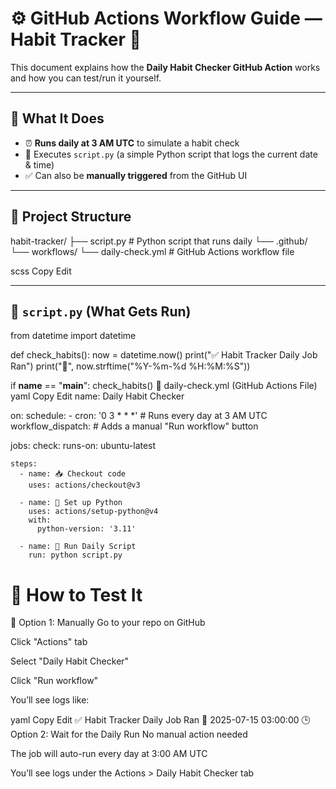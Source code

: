 # ⚙️ GitHub Actions Workflow Guide — Habit Tracker 🧠

This document explains how the **Daily Habit Checker GitHub Action** works and how you can test/run it yourself.

---

## 🔄 What It Does

- ⏰ **Runs daily at 3 AM UTC** to simulate a habit check
- 🐍 Executes `script.py` (a simple Python script that logs the current date & time)
- ✅ Can also be **manually triggered** from the GitHub UI

---

## 📂 Project Structure

habit-tracker/
├── script.py # Python script that runs daily
└── .github/
└── workflows/
└── daily-check.yml # GitHub Actions workflow file

scss
Copy
Edit

---

## 🐍 `script.py` (What Gets Run)

from datetime import datetime

def check_habits():
    now = datetime.now()
    print("✅ Habit Tracker Daily Job Ran")
    print("📅", now.strftime("%Y-%m-%d %H:%M:%S"))

if __name__ == "__main__":
    check_habits()
🔧 daily-check.yml (GitHub Actions File)
yaml
Copy
Edit
name: Daily Habit Checker

on:
  schedule:
    - cron: '0 3 * * *'     # Runs every day at 3 AM UTC
  workflow_dispatch:        # Adds a manual "Run workflow" button

jobs:
  check:
    runs-on: ubuntu-latest

    steps:
      - name: 📥 Checkout code
        uses: actions/checkout@v3

      - name: 🐍 Set up Python
        uses: actions/setup-python@v4
        with:
          python-version: '3.11'

      - name: 🚀 Run Daily Script
        run: python script.py
# 🧪 How to Test It
🔘 Option 1: Manually
Go to your repo on GitHub

Click "Actions" tab

Select "Daily Habit Checker"

Click "Run workflow"

You’ll see logs like:

yaml
Copy
Edit
✅ Habit Tracker Daily Job Ran
📅 2025-07-15 03:00:00
🕒 Option 2: Wait for the Daily Run
No manual action needed

The job will auto-run every day at 3:00 AM UTC

You’ll see logs under the Actions > Daily Habit Checker tab
